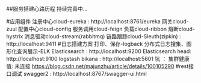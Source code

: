 ##服务搭建心路历程
持续完善中...

#应用组件
注册中心cloud-eureka  : http://localhost:8761/eureka
网关cloud-zuul
配置中心cloud-config
服务调用cloud-feign
负载cloud-ribbon
熔断cloud-hystrix
消息驱动cloud-stream(rabbitmq)
链路跟踪cloud-Sleuth(zipkin) : http://localhost:9411
#日志搭建方案
打印、保存-logback
分布式日志搜集、图形化查询展示-ELK
    Elasticsearch : http://localhost:9200
    Elasticsearch head: http://localhost:9100
    logstash
    bikana : http://localhost:5601
        坑   ：  集群健康值: 未连接   https://blog.csdn.net/majunzhu/article/details/100105290
#rest接口调试
swagger2 : http://localhost:8767/swagger-ui.html


